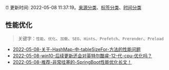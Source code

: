 :alarm_clock: 更新时间: 2022-05-08 11:37:19。[来源分类](../README.md)、[标签分类](../TAGS.md)、[时间分类](../TIMELINE.md)

## 性能优化


> 关键字：`性能`、`优化`、`加载`、`SEO`、`Hints`、`Prefetch`、`Prerender`、`Preload`



- [2022-05-08-关于-HashMap-中-tableSizeFor-方法的性能问题](https://www.v2ex.com/t/851555) 
- [2022-05-08-win10-后续更新还会对英特尔酷睿-12-代-cpu-优化吗？](https://www.v2ex.com/t/851529) 
- [2022-05-08-推荐-非常哇塞的-SpringBoot性能优化长文！](https://toutiao.io/k/srppeol) 